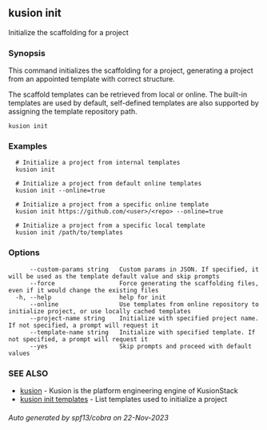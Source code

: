 ## kusion init

Initialize the scaffolding for a project

### Synopsis

This command initializes the scaffolding for a project, generating a project from an appointed template with correct structure.

 The scaffold templates can be retrieved from local or online. The built-in templates are used by default, self-defined templates are also supported by assigning the template repository path.

```
kusion init
```

### Examples

```
  # Initialize a project from internal templates
  kusion init
  
  # Initialize a project from default online templates
  kusion init --online=true
  
  # Initialize a project from a specific online template
  kusion init https://github.com/<user>/<repo> --online=true
  
  # Initialize a project from a specific local template
  kusion init /path/to/templates
```

### Options

```
      --custom-params string   Custom params in JSON. If specified, it will be used as the template default value and skip prompts
      --force                  Force generating the scaffolding files, even if it would change the existing files
  -h, --help                   help for init
      --online                 Use templates from online repository to initialize project, or use locally cached templates
      --project-name string    Initialize with specified project name. If not specified, a prompt will request it
      --template-name string   Initialize with specified template. If not specified, a prompt will request it
      --yes                    Skip prompts and proceed with default values
```

### SEE ALSO

* [kusion](kusion.md)	 - Kusion is the platform engineering engine of KusionStack
* [kusion init templates](kusion_init_templates.md)	 - List templates used to initialize a project

###### Auto generated by spf13/cobra on 22-Nov-2023
